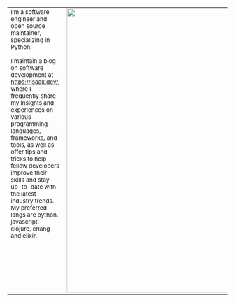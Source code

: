 <table class="d-table" align="center" style="vertical-align:top" cellspacing="0" cellpadding="0"><tr>
  <td valign="top"><sub>
    I’m a software engineer and open source maintainer, specializing in Python.<br/><br/>
    I maintain a blog on software development at <a href="https://isaak.dev/" target="_blank">https://isaak.dev/</a>,
    where I frequently share my insights and experiences on various programming languages, frameworks, and tools, as
    well as offer tips and tricks to help fellow developers improve their skills and stay up-to-date with the latest
    industry trends.
    <br/>
    My preferred langs are python, javascript, clojure, erlang and elixir.<br/>
  </sub>
  </td>
  <td valign="top">
    <img width="650" src="https://github-readme-stats.vercel.app/api/top-langs/?username=lk-geimfari&langs_count=10&hide=makefile,xs&layout=compact" valign="middle"/>
  </td>
</tr>
</table>


